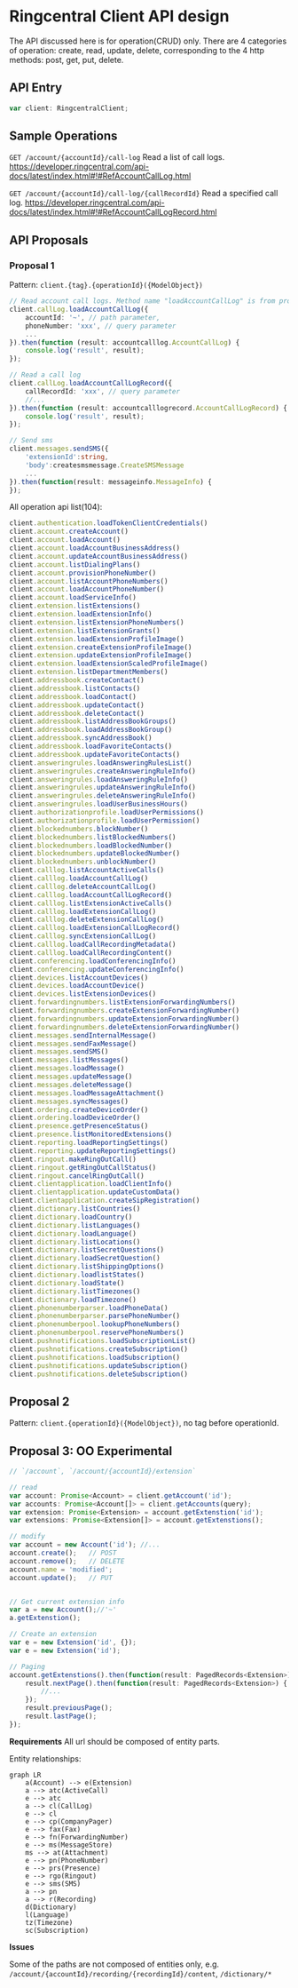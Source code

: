 # Ringcentral Client API design

The API discussed here is for operation(CRUD) only. There are 4 categories of operation: create, read, update, delete, corresponding to the 4 http methods: post, get, put, delete.

## API Entry

```typescript
var client: RingcentralClient;
```

## Sample Operations
`GET /account/{accountId}/call-log`
Read a list of call logs. https://developer.ringcentral.com/api-docs/latest/index.html#!#RefAccountCallLog.html

`GET /account/{accountId}/call-log/{callRecordId}`
Read a specified call log. https://developer.ringcentral.com/api-docs/latest/index.html#!#RefAccountCallLogRecord.html

## API Proposals

### Proposal 1

Pattern: `client.{tag}.{operationId}({ModelObject})`
```typescript
// Read account call logs. Method name "loadAccountCallLog" is from property "operationId" of swagger spec json.
client.callLog.loadAccountCallLog({
	accountId: '~', // path parameter,
	phoneNumber: 'xxx', // query parameter
	...
}).then(function (result: accountcalllog.AccountCallLog) {
	console.log('result', result);
});

// Read a call log
client.callLog.loadAccountCallLogRecord({
	callRecordId: 'xxx', // query parameter
	//...
}).then(function (result: accountcalllogrecord.AccountCallLogRecord) {
	console.log('result', result);
});

// Send sms
client.messages.sendSMS({
	'extensionId':string,
    'body':createsmsmessage.CreateSMSMessage
	...
}).then(function(result: messageinfo.MessageInfo) {
});


```

All operation api list(104):
```typescript
client.authentication.loadTokenClientCredentials()
client.account.createAccount()
client.account.loadAccount()
client.account.loadAccountBusinessAddress()
client.account.updateAccountBusinessAddress()
client.account.listDialingPlans()
client.account.provisionPhoneNumber()
client.account.listAccountPhoneNumbers()
client.account.loadAccountPhoneNumber()
client.account.loadServiceInfo()
client.extension.listExtensions()
client.extension.loadExtensionInfo()
client.extension.listExtensionPhoneNumbers()
client.extension.listExtensionGrants()
client.extension.loadExtensionProfileImage()
client.extension.createExtensionProfileImage()
client.extension.updateExtensionProfileImage()
client.extension.loadExtensionScaledProfileImage()
client.extension.listDepartmentMembers()
client.addressbook.createContact()
client.addressbook.listContacts()
client.addressbook.loadContact()
client.addressbook.updateContact()
client.addressbook.deleteContact()
client.addressbook.listAddressBookGroups()
client.addressbook.loadAddressBookGroup()
client.addressbook.syncAddressBook()
client.addressbook.loadFavoriteContacts()
client.addressbook.updateFavoriteContacts()
client.answeringrules.loadAnsweringRulesList()
client.answeringrules.createAnsweringRuleInfo()
client.answeringrules.loadAnsweringRuleInfo()
client.answeringrules.updateAnsweringRuleInfo()
client.answeringrules.deleteAnsweringRuleInfo()
client.answeringrules.loadUserBusinessHours()
client.authorizationprofile.loadUserPermissions()
client.authorizationprofile.loadUserPermission()
client.blockednumbers.blockNumber()
client.blockednumbers.listBlockedNumbers()
client.blockednumbers.loadBlockedNumber()
client.blockednumbers.updateBlockedNumber()
client.blockednumbers.unblockNumber()
client.calllog.listAccountActiveCalls()
client.calllog.loadAccountCallLog()
client.calllog.deleteAccountCallLog()
client.calllog.loadAccountCallLogRecord()
client.calllog.listExtensionActiveCalls()
client.calllog.loadExtensionCallLog()
client.calllog.deleteExtensionCallLog()
client.calllog.loadExtensionCallLogRecord()
client.calllog.syncExtensionCallLog()
client.calllog.loadCallRecordingMetadata()
client.calllog.loadCallRecordingContent()
client.conferencing.loadConferencingInfo()
client.conferencing.updateConferencingInfo()
client.devices.listAccountDevices()
client.devices.loadAccountDevice()
client.devices.listExtensionDevices()
client.forwardingnumbers.listExtensionForwardingNumbers()
client.forwardingnumbers.createExtensionForwardingNumber()
client.forwardingnumbers.updateExtensionForwardingNumber()
client.forwardingnumbers.deleteExtensionForwardingNumber()
client.messages.sendInternalMessage()
client.messages.sendFaxMessage()
client.messages.sendSMS()
client.messages.listMessages()
client.messages.loadMessage()
client.messages.updateMessage()
client.messages.deleteMessage()
client.messages.loadMessageAttachment()
client.messages.syncMessages()
client.ordering.createDeviceOrder()
client.ordering.loadDeviceOrder()
client.presence.getPresenceStatus()
client.presence.listMonitoredExtensions()
client.reporting.loadReportingSettings()
client.reporting.updateReportingSettings()
client.ringout.makeRingOutCall()
client.ringout.getRingOutCallStatus()
client.ringout.cancelRingOutCall()
client.clientapplication.loadClientInfo()
client.clientapplication.updateCustomData()
client.clientapplication.createSipRegistration()
client.dictionary.listCountries()
client.dictionary.loadCountry()
client.dictionary.listLanguages()
client.dictionary.loadLanguage()
client.dictionary.listLocations()
client.dictionary.listSecretQuestions()
client.dictionary.loadSecretQuestion()
client.dictionary.listShippingOptions()
client.dictionary.loadlistStates()
client.dictionary.loadState()
client.dictionary.listTimezones()
client.dictionary.loadTimezone()
client.phonenumberparser.loadPhoneData()
client.phonenumberparser.parsePhoneNumber()
client.phonenumberpool.lookupPhoneNumbers()
client.phonenumberpool.reservePhoneNumbers()
client.pushnotifications.loadSubscriptionList()
client.pushnotifications.createSubscription()
client.pushnotifications.loadSubscription()
client.pushnotifications.updateSubscription()
client.pushnotifications.deleteSubscription()
```

## Proposal 2

Pattern: `client.{operationId}({ModelObject})`, no tag before operationId.

## Proposal 3: OO Experimental

```typescript
// `/account`, `/account/{accountId}/extension` 

// read
var account: Promise<Account> = client.getAccount('id');
var accounts: Promise<Account[]> = client.getAccounts(query);
var extension: Promise<Extension> = account.getExtenstion('id');
var extensions: Promise<Extension[]> = account.getExtenstions();

// modify
var account = new Account('id'); //...
account.create();	// POST
account.remove();	// DELETE
account.name = 'modified';
account.update();	// PUT


// Get current extension info
var a = new Account();//'~'
a.getExtenstion();

// Create an extension
var e = new Extension('id', {});
var e = new Extension('id');

// Paging
account.getExtenstions().then(function(result: PagedRecords<Extension>) {
	result.nextPage().then(function(result: PagedRecords<Extension>) {
		//...
	});
	result.previousPage();
	result.lastPage();
});
```

**Requirements**
All url should be composed of entity parts.

Entity relationships:
```
graph LR
    a(Account) --> e(Extension)
    a --> atc(ActiveCall)
    e --> atc
    a --> cl(CallLog)
    e --> cl
    e --> cp(CompanyPager)
    e --> fax(Fax)
    e --> fn(ForwardingNumber)
    e --> ms(MessageStore)
    ms --> at(Attachment)
    e --> pn(PhoneNumber)
    e --> prs(Presence)
    e --> rgo(Ringout)
    e --> sms(SMS)
    a --> pn
    a --> r(Recording)
    d(Dictionary)
    l(Language)
    tz(Timezone)
    sc(Subscription)
```

**Issues**

Some of the paths are not composed of entities only, e.g. `/account/{accountId}/recording/{recordingId}/content`, `/dictionary/*`
